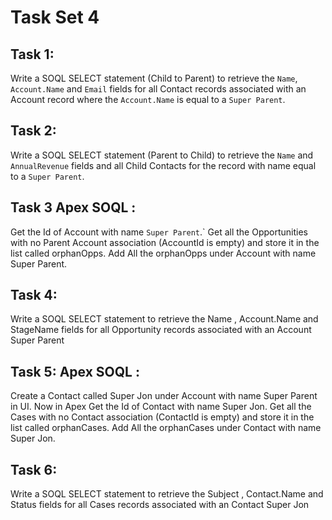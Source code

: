 # Task Set 4

## Task 1: 
Write a SOQL SELECT statement (Child to Parent) to 
retrieve the `Name`, `Account.Name` and `Email` fields 
for all Contact records associated with an Account record 
where the `Account.Name` is equal to a `Super Parent`.

## Task 2: 
Write a SOQL SELECT statement (Parent to Child) to 
retrieve the `Name` and `AnnualRevenue` fields and all Child Contacts
for the record with name equal to a `Super Parent`.

## Task 3 Apex SOQL : 
Get the Id of Account with name `Super Parent`.`
Get all the Opportunities with no Parent Account association (AccountId is empty)
and store it in the list called orphanOpps. 
Add All the orphanOpps under Account with name Super Parent.

## Task 4: 
Write a SOQL SELECT statement to 
retrieve the Name , Account.Name and StageName fields 
for all Opportunity records associated with an Account Super Parent 

## Task 5:  Apex SOQL : 
Create a Contact called Super Jon under Account with name Super Parent in UI. 
Now in Apex
Get the Id of Contact with name Super Jon.
Get all the Cases with no Contact association (ContactId is empty)
and store it in the list called orphanCases. 
Add All the orphanCases under Contact with name Super Jon.

## Task 6: 
Write a SOQL SELECT statement to 
retrieve the Subject , Contact.Name and Status fields 
for all Cases records associated with an Contact Super Jon